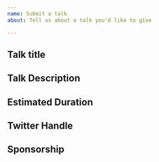 ```yaml
---
name: Submit a talk
about: Tell us about a talk you'd like to give

---
```


## Talk title

## Talk Description

## Estimated Duration


## Twitter Handle
<!-- So we can promote the talk, can we know your Twitter handle? -->

## Sponsorship
<!-- We know you are doing cool things with Ansible, though are you also hiring or looking to promote your business?
Would your company be interested in sponsoring the drinks and/or pizza? -->
